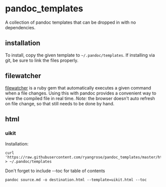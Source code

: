 # pandoc_templates

A collection of pandoc templates that can be dropped in with no dependencies.

## installation

To install, copy the given template to `~/.pandoc/templates`. If installing
via git, be sure to link the files properly.

## filewatcher

[filewatcher](https://github.com/thomasfl/filewatcher) is a ruby gem that
automatically executes a given command when a file changes. Using this
with pandoc provides a convenient way to view the compiled file in real
time. *Note:* the browser doesn't auto refresh on file change, so that still
needs to be done by hand.

## html

### uikit

Installation:

```
curl 'https://raw.githubusercontent.com/ryangrose/pandoc_templates/master/html/uikit.html' > ~/.pandoc/templates
```

Don't forget to include --toc for table of contents

```
pandoc source.md -o destination.html --template=uikit.html --toc
```
